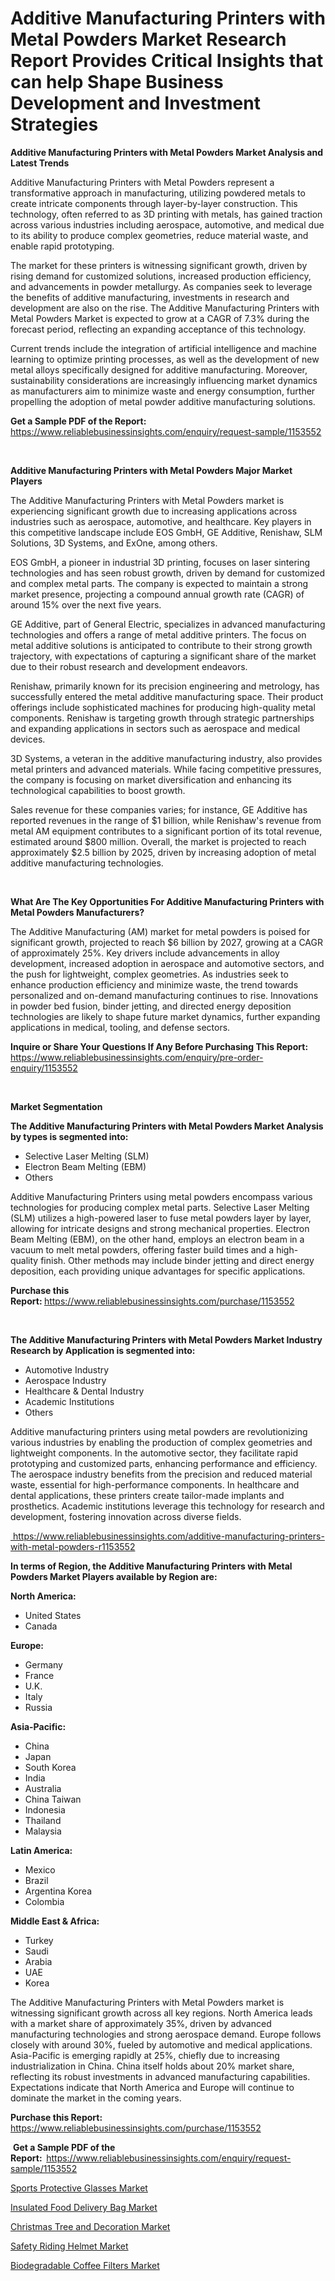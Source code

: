 <p><h1>Additive Manufacturing Printers with Metal Powders Market Research Report Provides Critical Insights that can help Shape Business Development and Investment Strategies</h1></p><p><strong>Additive Manufacturing Printers with Metal Powders Market Analysis and Latest Trends</strong></p>
<p><p>Additive Manufacturing Printers with Metal Powders represent a transformative approach in manufacturing, utilizing powdered metals to create intricate components through layer-by-layer construction. This technology, often referred to as 3D printing with metals, has gained traction across various industries including aerospace, automotive, and medical due to its ability to produce complex geometries, reduce material waste, and enable rapid prototyping.</p><p>The market for these printers is witnessing significant growth, driven by rising demand for customized solutions, increased production efficiency, and advancements in powder metallurgy. As companies seek to leverage the benefits of additive manufacturing, investments in research and development are also on the rise. The Additive Manufacturing Printers with Metal Powders Market is expected to grow at a CAGR of 7.3% during the forecast period, reflecting an expanding acceptance of this technology.</p><p>Current trends include the integration of artificial intelligence and machine learning to optimize printing processes, as well as the development of new metal alloys specifically designed for additive manufacturing. Moreover, sustainability considerations are increasingly influencing market dynamics as manufacturers aim to minimize waste and energy consumption, further propelling the adoption of metal powder additive manufacturing solutions.</p></p>
<p><strong>Get a Sample PDF of the Report:&nbsp;</strong> <a href="https://www.reliablebusinessinsights.com/enquiry/request-sample/1153552?utm_campaign=1113&utm_medium=2&utm_source=Github&utm_content=ia&utm_term=28022025&utm_id=additive-manufacturing-printers-with-metal-powders">https://www.reliablebusinessinsights.com/enquiry/request-sample/1153552</a></p>
<p>&nbsp;</p>
<p><strong>Additive Manufacturing Printers with Metal Powders Major Market Players</strong></p>
<p><p>The Additive Manufacturing Printers with Metal Powders market is experiencing significant growth due to increasing applications across industries such as aerospace, automotive, and healthcare. Key players in this competitive landscape include EOS GmbH, GE Additive, Renishaw, SLM Solutions, 3D Systems, and ExOne, among others.</p><p>EOS GmbH, a pioneer in industrial 3D printing, focuses on laser sintering technologies and has seen robust growth, driven by demand for customized and complex metal parts. The company is expected to maintain a strong market presence, projecting a compound annual growth rate (CAGR) of around 15% over the next five years.</p><p>GE Additive, part of General Electric, specializes in advanced manufacturing technologies and offers a range of metal additive printers. The focus on metal additive solutions is anticipated to contribute to their strong growth trajectory, with expectations of capturing a significant share of the market due to their robust research and development endeavors.</p><p>Renishaw, primarily known for its precision engineering and metrology, has successfully entered the metal additive manufacturing space. Their product offerings include sophisticated machines for producing high-quality metal components. Renishaw is targeting growth through strategic partnerships and expanding applications in sectors such as aerospace and medical devices.</p><p>3D Systems, a veteran in the additive manufacturing industry, also provides metal printers and advanced materials. While facing competitive pressures, the company is focusing on market diversification and enhancing its technological capabilities to boost growth.</p><p>Sales revenue for these companies varies; for instance, GE Additive has reported revenues in the range of $1 billion, while Renishaw's revenue from metal AM equipment contributes to a significant portion of its total revenue, estimated around $800 million. Overall, the market is projected to reach approximately $2.5 billion by 2025, driven by increasing adoption of metal additive manufacturing technologies.</p></p>
<p>&nbsp;</p>
<p><strong>What Are The Key Opportunities For Additive Manufacturing Printers with Metal Powders Manufacturers?</strong></p>
<p><p>The Additive Manufacturing (AM) market for metal powders is poised for significant growth, projected to reach $6 billion by 2027, growing at a CAGR of approximately 25%. Key drivers include advancements in alloy development, increased adoption in aerospace and automotive sectors, and the push for lightweight, complex geometries. As industries seek to enhance production efficiency and minimize waste, the trend towards personalized and on-demand manufacturing continues to rise. Innovations in powder bed fusion, binder jetting, and directed energy deposition technologies are likely to shape future market dynamics, further expanding applications in medical, tooling, and defense sectors.</p></p>
<p><strong>Inquire or Share Your Questions If Any Before Purchasing This Report:</strong> <a href="https://www.reliablebusinessinsights.com/enquiry/pre-order-enquiry/1153552?utm_campaign=1113&utm_medium=2&utm_source=Github&utm_content=ia&utm_term=28022025&utm_id=additive-manufacturing-printers-with-metal-powders">https://www.reliablebusinessinsights.com/enquiry/pre-order-enquiry/1153552</a></p>
<p>&nbsp;</p>
<p><strong>Market Segmentation</strong></p>
<p><strong>The Additive Manufacturing Printers with Metal Powders Market Analysis by types is segmented into:</strong></p>
<p><ul><li>Selective Laser Melting (SLM)</li><li>Electron Beam Melting (EBM)</li><li>Others</li></ul></p>
<p><p>Additive Manufacturing Printers using metal powders encompass various technologies for producing complex metal parts. Selective Laser Melting (SLM) utilizes a high-powered laser to fuse metal powders layer by layer, allowing for intricate designs and strong mechanical properties. Electron Beam Melting (EBM), on the other hand, employs an electron beam in a vacuum to melt metal powders, offering faster build times and a high-quality finish. Other methods may include binder jetting and direct energy deposition, each providing unique advantages for specific applications.</p></p>
<p><strong>Purchase this Report:&nbsp;</strong><a href="https://www.reliablebusinessinsights.com/purchase/1153552?utm_campaign=1113&utm_medium=2&utm_source=Github&utm_content=ia&utm_term=28022025&utm_id=additive-manufacturing-printers-with-metal-powders">https://www.reliablebusinessinsights.com/purchase/1153552</a></p>
<p>&nbsp;</p>
<p><strong>The Additive Manufacturing Printers with Metal Powders Market Industry Research by Application is segmented into:</strong></p>
<p><ul><li>Automotive Industry</li><li>Aerospace Industry</li><li>Healthcare & Dental Industry</li><li>Academic Institutions</li><li>Others</li></ul></p>
<p><p>Additive manufacturing printers using metal powders are revolutionizing various industries by enabling the production of complex geometries and lightweight components. In the automotive sector, they facilitate rapid prototyping and customized parts, enhancing performance and efficiency. The aerospace industry benefits from the precision and reduced material waste, essential for high-performance components. In healthcare and dental applications, these printers create tailor-made implants and prosthetics. Academic institutions leverage this technology for research and development, fostering innovation across diverse fields.</p></p>
<p><a href="https://www.reliablebusinessinsights.com/additive-manufacturing-printers-with-metal-powders-r1153552?utm_campaign=1113&utm_medium=2&utm_source=Github&utm_content=ia&utm_term=28022025&utm_id=additive-manufacturing-printers-with-metal-powders">&nbsp;https://www.reliablebusinessinsights.com/additive-manufacturing-printers-with-metal-powders-r1153552</a></p>
<p><strong>In terms of Region, the Additive Manufacturing Printers with Metal Powders Market Players available by Region are:</strong></p>
<p>
    <p> <strong> North America: </strong>
        <ul>
            <li>United States</li>
            <li>Canada</li>
        </ul>
        </p> 
    <p> <strong> Europe: </strong>
        <ul>
            <li>Germany</li>
            <li>France</li>
            <li>U.K.</li>
            <li>Italy</li>
            <li>Russia</li>
        </ul>
        </p> 
    <p> <strong> Asia-Pacific: </strong>
        <ul>
            <li>China</li>
            <li>Japan</li>
            <li>South Korea</li>
            <li>India</li>
            <li>Australia</li>
            <li>China Taiwan</li>
            <li>Indonesia</li>
            <li>Thailand</li>
            <li>Malaysia</li>
        </ul>
        </p> 
    <p> <strong> Latin America: </strong>
        <ul>
            <li>Mexico</li>
            <li>Brazil</li>
            <li>Argentina Korea</li>
            <li>Colombia</li>
        </ul>
        </p> 
    <p> <strong> Middle East & Africa: </strong>
        <ul>
            <li>Turkey</li>
            <li>Saudi</li>
            <li>Arabia</li>
            <li>UAE</li>
            <li>Korea</li>
        </ul>
    </p>
    </p>
<p><p>The Additive Manufacturing Printers with Metal Powders market is witnessing significant growth across all key regions. North America leads with a market share of approximately 35%, driven by advanced manufacturing technologies and strong aerospace demand. Europe follows closely with around 30%, fueled by automotive and medical applications. Asia-Pacific is emerging rapidly at 25%, chiefly due to increasing industrialization in China. China itself holds about 20% market share, reflecting its robust investments in advanced manufacturing capabilities. Expectations indicate that North America and Europe will continue to dominate the market in the coming years.</p></p>
<p><strong>Purchase this Report: </strong><a href="https://www.reliablebusinessinsights.com/purchase/1153552?utm_campaign=1113&utm_medium=2&utm_source=Github&utm_content=ia&utm_term=28022025&utm_id=additive-manufacturing-printers-with-metal-powders">https://www.reliablebusinessinsights.com/purchase/1153552</a></p>
<p>&nbsp;<strong>Get a Sample PDF of the Report:&nbsp;&nbsp;</strong><a href="https://www.reliablebusinessinsights.com/enquiry/request-sample/1153552?utm_campaign=1113&utm_medium=2&utm_source=Github&utm_content=ia&utm_term=28022025&utm_id=additive-manufacturing-printers-with-metal-powders">https://www.reliablebusinessinsights.com/enquiry/request-sample/1153552</a></p>
<p><strong></strong></p>
<p><p><a href="https://github.com/boisetwa16/Market-Research-Report-List-1/blob/main/sports-protective-glasses-market.md?utm_campaign=1113&utm_medium=2&utm_source=Github&utm_content=ia&utm_term=28022025&utm_id=additive-manufacturing-printers-with-metal-powders">Sports Protective Glasses Market</a></p><p><a href="https://github.com/zupankocka/Market-Research-Report-List-1/blob/main/insulated-food-delivery-bag-market.md?utm_campaign=1113&utm_medium=2&utm_source=Github&utm_content=ia&utm_term=28022025&utm_id=additive-manufacturing-printers-with-metal-powders">Insulated Food Delivery Bag Market</a></p><p><a href="https://github.com/donnettaletizia/Market-Research-Report-List-1/blob/main/christmas-tree-and-decoration-market.md?utm_campaign=1113&utm_medium=2&utm_source=Github&utm_content=ia&utm_term=28022025&utm_id=additive-manufacturing-printers-with-metal-powders">Christmas Tree and Decoration Market</a></p><p><a href="https://github.com/skerretflossie9297/Market-Research-Report-List-1/blob/main/safety-riding-helmet-market.md?utm_campaign=1113&utm_medium=2&utm_source=Github&utm_content=ia&utm_term=28022025&utm_id=additive-manufacturing-printers-with-metal-powders">Safety Riding Helmet Market</a></p><p><a href="https://github.com/alberthagorsuch/Market-Research-Report-List-1/blob/main/biodegradable-coffee-filters-market.md?utm_campaign=1113&utm_medium=2&utm_source=Github&utm_content=ia&utm_term=28022025&utm_id=additive-manufacturing-printers-with-metal-powders">Biodegradable Coffee Filters Market</a></p></p>